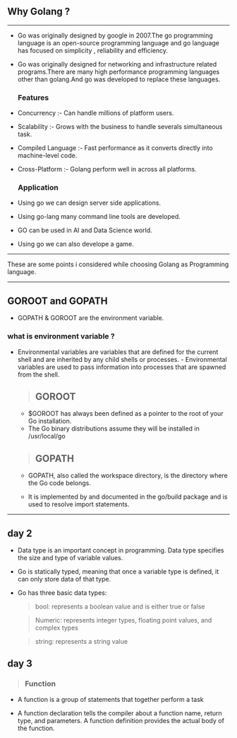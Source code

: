 ## Why Golang ?
---

* Go was originally designed by google in 2007.The go programming language is an open-source programming language and go language has focused on simplicity , reliability and efficiency.

* Go was originally designed for networking and infrastructure related programs.There are many high performance programming languages other than golang.And go was developed to replace these languages.


  ### Features
 * Concurrency :- Can handle millions of platform users.

 * Scalability :- Grows with the business to handle severals simultaneous task.

 * Compiled Language :- Fast performance as it converts directly into machine-level code.

 * Cross-Platform :- Golang perform well in across all platforms.

   ### Application 

 * Using go we can design server side applications.
 * Using go-lang many command line tools are developed.
 * GO can be used in AI and Data Science world.
 * Using go we can also develope a game.

--- 
These are some points i considered while choosing Golang as Programming language.

---

## GOROOT and GOPATH 

* GOPATH & GOROOT are the environment variable.
	
### what is environment variable ?
- Environmental variables are variables that are defined for the current shell and are inherited by any child shells or processes. 		-	Environmental variables are used to pass information into processes that are spawned from the shell.

    > ## GOROOT
    * $GOROOT has always been defined as a pointer to the root of your Go installation.
     * The Go binary distributions assume they will be installed in /usr/local/go

    > ## GOPATH
    * GOPATH, also called the workspace directory, is the directory where the Go code belongs.

    * It is implemented by and documented in the go/build package and is used to resolve import statements. 

---
## day 2
  * Data type is an important concept in programming. Data type specifies the size and type of variable values.

   * Go is statically typed, meaning that once a variable type is defined, it can only store data of that type.

  * Go has three basic data types:

    > bool: represents a boolean value and is either true or false

    >Numeric: represents integer types, floating point values, and complex types

    >string: represents a string value

## day 3

  > ### Function

 * A function is a group of statements that together perform a task

* A function declaration tells the compiler about a function name, return type, and parameters. A function definition provides the actual body of the function.